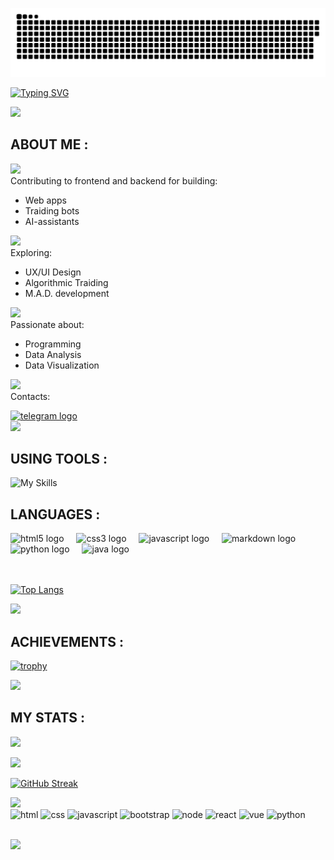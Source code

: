 <!--
## Hi there 👋

**unsigable/unsigable** is a ✨ _special_ ✨ repository because its `README.md` (this file) appears on your GitHub profile.

Here are some ideas to get you started:

- 🔭 I’m currently working on ...
- 🌱 I’m currently learning ...
- 👯 I’m looking to collaborate on ...
- 🤔 I’m looking for help with ...
- 💬 Ask me about ...
- 📫 How to reach me: ...
- 😄 Pronouns: ...
- ⚡ Fun fact: ...
-->

<p align="center">
 <img width="640" src="assets/github-snake.svg" alt="snake"/>
</p>

[![Typing SVG](https://readme-typing-svg.herokuapp.com?font=Fira+Code&size=32&pause=2000&color=33CF18&width=640&lines=Hello!+My+name+is+Eugene+%F0%9F%91%8B)](https://git.io/typing-svg)

<img src="https://user-images.githubusercontent.com/74038190/212284100-561aa473-3905-4a80-b561-0d28506553ee.gif">


## ABOUT ME :

 <img src="https://user-images.githubusercontent.com/74038190/235223599-0eadbd7c-c916-4f24-af9d-9242730e6172.gif" width="75">&nbsp;<br>
 Contributing to frontend and backend for building:<br>
 - Web apps
 - Traiding bots
 - AI-assistants

 <img src="https://github.com/Anmol-Baranwal/Cool-GIFs-For-GitHub/assets/74038190/2c0eef4b-7b75-42bd-9722-4bea97a2d532" width="75">&nbsp;<br>
 Exploring: 
 - UX/UI Design
 - Algorithmic Traiding
 - M.A.D. development

 <img src="https://user-images.githubusercontent.com/74038190/216122041-518ac897-8d92-4c6b-9b3f-ca01dcaf38ee.png" width="75" />&nbsp;<br>
 Passionate about:
 - Programming
 - Data Analysis
 - Data Visualization

 <img src="https://github.com/Anmol-Baranwal/Cool-GIFs-For-GitHub/assets/74038190/6f564d9a-467a-4bba-ad3a-8527c8ab79ae" width="75">&nbsp;<br>
 Contacts:
 <div>
   <a href="https://t.me/iverse_developer" target="_blank">
     <img src="https://img.shields.io/static/v1?message=Telegram&logo=telegram&label=&color=2CA5E0&logoColor=white&labelColor=&style=for-the-badge" height="25" alt="telegram logo"  />
   </a>
 </div>

<img src="https://user-images.githubusercontent.com/74038190/212284100-561aa473-3905-4a80-b561-0d28506553ee.gif">

<!--
## PROJECTS :
 
[![Readme Card](https://github-readme-stats.vercel.app/api/pin/?username=unsigable&repo=telegramNasa-Netology_java&theme=transparent)](https://github.com/unsigable/telegramNasa-Netology_java)
[![Readme Card](https://github-readme-stats.vercel.app/api/pin/?username=unsigable&repo=tinderbolt&theme=transparent)](https://github.com/unsigable/tinderbolt)

[![Readme Card](https://github-readme-stats.vercel.app/api/pin/?username=unsigable&repo=telegramTrades&theme=transparent)](https://github.com/unsigable/telegramTrades)
[![Readme Card](https://github-readme-stats.vercel.app/api/pin/?username=unsigable&repo=htmlPeriodicTable&theme=transparent)](https://github.com/unsigable/htmlPeriodicTable)

<img src="https://user-images.githubusercontent.com/74038190/212284100-561aa473-3905-4a80-b561-0d28506553ee.gif">
-->

## USING TOOLS :
 
![My Skills](https://go-skill-icons.vercel.app/api/icons?i=powershell,obsidian,figma,github,vscode,idea,bootstrap,jquery,git,npm,nodejs,chartjs,sass,react,vuejs,jupyter,django,chatgpt,googleanalytics,huggingface,maven,spring&titles=true)


## LANGUAGES :
 
<div align="left">
 <img src="https://cdn.jsdelivr.net/gh/devicons/devicon/icons/html5/html5-original.svg" height="40" alt="html5 logo" title="HTML5" />
 <img width="12" />
 <img src="https://cdn.jsdelivr.net/gh/devicons/devicon/icons/css3/css3-original.svg" height="40" alt="css3 logo" title="CSS3" />
 <img width="12" />
 <img src="https://cdn.jsdelivr.net/gh/devicons/devicon/icons/javascript/javascript-original.svg" height="40" alt="javascript logo" title="JavaScript" />
 <img width="12" />
 <img src="https://skillicons.dev/icons?i=md" height="40" alt="markdown logo" title="Markdown" />
 <img width="12" />
 <img src="https://skillicons.dev/icons?i=py" height="40" alt="python logo" title="Python" />
 <img width="12" />
 <img src="https://skillicons.dev/icons?i=java" height="40" alt="java logo" title="Java" />
</div>
<br><br>

[![Top Langs](https://github-readme-stats.vercel.app/api/top-langs/?username=unsigable&layout=compact&theme=transparent)](https://github.com/anuraghazra/github-readme-stats)
 
<img src="https://user-images.githubusercontent.com/74038190/212284100-561aa473-3905-4a80-b561-0d28506553ee.gif">


## ACHIEVEMENTS :
  
[![trophy](https://github-profile-trophy.vercel.app/?username=unsigable&theme=matrix&margin-w=15&rank=-SECRET)](https://github.com/unsigable/github-profile-trophy) 
<br>

<img src="https://user-images.githubusercontent.com/74038190/212284100-561aa473-3905-4a80-b561-0d28506553ee.gif">


## MY STATS :

<!-- Карточка профиля: -->
![](http://github-profile-summary-cards.vercel.app/api/cards/profile-details?username=unsigable&theme=transparent)

<!-- Статистика профиля: -->
![](http://github-profile-summary-cards.vercel.app/api/cards/stats?username=unsigable&theme=transparent)

<!-- Данные по коммитам за сутки: -->
<!-- ![](http://github-profile-summary-cards.vercel.app/api/cards/productive-time?username=unsigable&theme=github_dark&utcOffset=8) -->

<!-- Статистика языков в коммитах + Статистика языков в репозиториях: -->
<!-- ![](http://github-profile-summary-cards.vercel.app/api/cards/repos-per-language?username=unsigable&theme=github_dark) ![](http://github-profile-summary-cards.vercel.app/api/cards/most-commit-language?username=unsigable&theme=github_dark) -->

[![GitHub Streak](https://github-readme-streak-stats.herokuapp.com?user=unsigable&theme=transparent&hide_border=true)](https://git.io/streak-stats)

<img src="https://user-images.githubusercontent.com/74038190/212284100-561aa473-3905-4a80-b561-0d28506553ee.gif">


<div>
  <img src="https://github.com/Anmol-Baranwal/Cool-GIFs-For-GitHub/assets/74038190/29fd6286-4e7b-4d6c-818f-c4765d5e39a9" width="100" alt="html">
  <img src="https://github.com/Anmol-Baranwal/Cool-GIFs-For-GitHub/assets/74038190/67f477ed-6624-42da-99f0-1a7b1a16eecb" width="100" alt="css">
  <img src="https://user-images.githubusercontent.com/74038190/212257454-16e3712e-945a-4ca2-b238-408ad0bf87e6.gif" width="100" alt="javascript">
  <img src="https://user-images.githubusercontent.com/74038190/212280805-9bcb336b-8c55-46a8-abf8-ff286ab55472.gif" width="100" alt="bootstrap">
  <img src="https://user-images.githubusercontent.com/74038190/212257460-738ff738-247f-4445-a718-cdd0ca76e2db.gif" width="100" alt="node">
  <img src="https://user-images.githubusercontent.com/74038190/212257467-871d32b7-e401-42e8-a166-fcfd7baa4c6b.gif" width="100" alt="react">
  <img src="https://user-images.githubusercontent.com/74038190/212257463-4d082cb4-7483-4eaf-bc25-6dde2628aabd.gif" width="100" alt="vue">
<!--   <img src="https://user-images.githubusercontent.com/74038190/212280823-79088828-a258-4a4d-8d6c-96315d5a07af.gif" width="100" alt="angular"> -->
  <img src="https://user-images.githubusercontent.com/74038190/212257472-08e52665-c503-4bd9-aa20-f5a4dae769b5.gif" width="100" alt="python">
<!--   <img src="https://user-images.githubusercontent.com/74038190/212257465-7ce8d493-cac5-494e-982a-5a9deb852c4b.gif" width="100" alt="vscode"> -->
<!--   <img src="https://user-images.githubusercontent.com/74038190/212281756-450d3ffa-9335-4b98-a965-db8a18fee927.gif" width="100" alt="sublime"> -->
<!--   <img src="https://user-images.githubusercontent.com/74038190/212257468-1e9a91f1-b626-4baa-b15d-5c385dfa7ed2.gif" width="100" alt="github"> -->
<!--   <img src="https://user-images.githubusercontent.com/74038190/212281775-b468df30-4edc-4bf8-a4ee-f52e1aaddc86.gif" width="100" alt="git"> -->
</div>

<br>

<!-- [![Readme Quotes](https://quotes-github-readme.vercel.app/api?border=true&theme=dark?border=true)](https://github.com/piyushsuthar/github-readme-quotes) -->

![](https://komarev.com/ghpvc/?username=unsigable&color=blueviolet)
